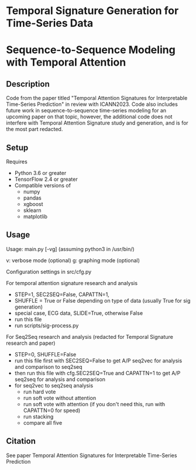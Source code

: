 # Temporal Signature Generation for Time-Series Data
# Sequence-to-Sequence Modeling with Temporal Attention

## Description
Code from the paper titled "Temporal Attention Signatures for Interpretable
Time-Series Prediction" in review with ICANN2023. Code also includes future
work in sequence-to-sequence time-series modeling for an upcoming paper on
that topic, however, the additional code does not interfere with Temporal
Attention Signature study and generation, and is for the most part redacted.

## Setup
Requires
 - Python 3.6 or greater
 - TensorFlow 2.4 or greater
 - Compatible versions of
   - numpy
   - pandas
   - xgboost
   - sklearn
   - matplotlib

## Usage
Usage: main.py [-vg]
(assuming python3 in /usr/bin/)

v: verbose mode (optional)
g: graphing mode (optional)

Configuration settings in src/cfg.py

For temporal attention signature research and analysis
 - STEP=1, SEC2SEQ=False, CAPATTN=1,
 - SHUFFLE = True or False depending on type of data (usually True for sig generation)
 - special case, ECG data, SLIDE=True, otherwise False
 - run this file
 - run scripts/sig-process.py

For Seq2Seq research and analysis (redacted for Temporal Signature research and paper)
 - STEP=0, SHUFFLE=False
 - run this file first with SEC2SEQ=False to get A/P seq2vec for analysis and comparison to seq2seq
 - then run this file with cfg.SEC2SEQ=True and CAPATTN=1 to get A/P seq2seq for analysis and comparison
 - for seq2vec to seq2seq analysis
    - run hard vote
    - run soft vote without attention
    - run soft vote with attention (if you don't need this, run with CAPATTN=0 for speed)
    - run stacking
    - compare all five
## Citation
See paper Temporal Attention Signatures for Interpretable Time-Series Prediction
